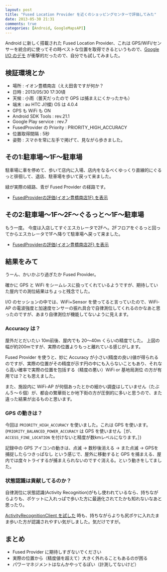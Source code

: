 ```yaml
---
layout: post
title: "Fused Location Provider を近くのショッピングセンターで評価してみた"
date: 2013-05-30 21:31
comments: true
categories: [Android, GoogleMapsAPI]
---
```

Android に新しく搭載された Fused Location Provider、これは GPS/WiFi/センサーを統合的に使ってその時ベストな位置を取得できるというもので、[Google I/O のデモ](http://www.youtube.com/watch?feature=player_detailpage&v=URcVZybzMUI#t=733s) が衝撃的だったので、自分でも試してみました。
<!--more-->
## 検証環境とか

* 場所 : イオン豊橋南店（ええ田舎ですが何か？
* 日時 : 2013/05/30 17:30頃
* 天候 : 小雨（曇天だったので GPS は捕まえにくかったかも）
* 端末 : au HTC J(!蝶) OS は 4.0.4
* GPS も WiFi も ON
* Android SDK Tools : rev.21.1
* Google Play service : rev.7
* FusedProvider の Priority : PRIORITY_HIGH_ACCURACY
* 位置取得間隔 : 5秒
* 姿勢 : スマホを常に左手で掲げて、見ながら歩きました。

## その1:駐車場〜1F〜駐車場

駐車場に車を停めて、歩いて店内に入場、店内をなるべくゆっくり直線的にぐるっと徘徊して、退店、駐車場を歩いて戻って来ました。

緑が実際の経路、青が Fused Provider の経路です。

* [FusedProviderの評価(イオン豊橋南店1F) を表示](https://maps.google.co.jp/maps/ms?msa=0&msid=206106708723125678709.0004ddec1d5240e6ba1d3&brcurrent=3,0x6004d3ebe16cdde1:0xfb92e7477942b89b,0&ie=UTF8&t=h&ll=34.709597,137.387786&spn=0.001372,0.001735&source=embed)

## その2:駐車場〜1F〜2F〜ぐるっと〜1F〜駐車場

もう一度。
今度は入店してすぐエスカレータで2Fへ。2Fフロアをぐるっと回ってからエスカレータで1Fへ降りて駐車場へ戻って来ました。

* [FusedProviderの評価(イオン豊橋南店2F) を表示](https://maps.google.co.jp/maps/ms?t=h&brcurrent=3,0x6004d3ec8f3f5bf5:0x7b6f4e2f69453e37,1&msa=0&msid=206106708723125678709.0004ddec316197e38b987&source=embed&ie=UTF8&ll=34.709546,137.388057&spn=0.003479,0.004517)

## 結果をみて

うーん、かいかぶり過ぎたか Fused Provider。

確かに GPS と WiFi をシームレスに扱ってくれているようですが、期待していた屋内での測位結果はちょっと残念でした。

I/O のセッションの中では、WiFi+Sensor を使ってると言っていたので、WiFi-AP の電波強度と加速度センサーの振れ具合で自律測位してくれるのかなあと思ったのですが、あまり自律測位が機能してないように見えます。

###  Accuracy は？

屋外だとだいたい 10m前後、屋内でも 20〜40m くらいの精度でした。
上図の幅が約200mですが、実際の位置よりもっと離れている感じがします。

Fused Provider を使うと、妙に Accuracy が小さい(精度の良い)値が得られるのですが、実際の位置がその精度が示す円の中にも入らないこともあり、それなら高い確率で実際の位置を包括する（精度の悪い）WiFi or 基地局測位 の方が有用では？とも思えました。

また、施設内に WiFi-AP が何個あったとかの細かい調査はしていません（たぶん５〜６個）が、都会の繁華街とか地下街の方が圧倒的に多いと思うので、また違った結果が出るものと思います。

### GPS の動きは？

今回は ``PRIORITY_HIGH_ACCURACY`` を使いました。これは GPS を使います。(``PRIORITY_BALANCED_POWER_ACCURACY`` は GPS を使いません［が、 ``ACCESS_FINE_LOCATION`` を付けないと精度が数kmレベルになります。］)

記録中の GPS アイコンの動きは、点滅 → 数秒後消える → また点滅 → GPSを捕捉したらつきっぱなし という感じで、屋外に移動すると GPS を捕まえる、屋内では度々トライするが捕まえられないのですぐ消える。という動きをしてました。

### 状態認識は貢献してるのか？

自律測位に状態認識(Activity Recognition)がもし使われているなら、持ちながらよりも、ポケットに入れっぱで歩いた方に最適化されてたかも知れないなあと思ったり。

[ActivityRecognitionClient を試した](http://amay077.github.io/blog/2013/05/18/getting-started-activity-recognition/) 時も、持ちながらよりも尻ポケに入れたまま歩いた方が認識されやすい気がしました。気だけですが。

## まとめ

* Fused Provider に期待しすぎないでください
* 実際の位置から（精度値を超えて）大きく外れることもあるのが困る
* パワーマネジメントはなんかやってるぽい（計測してないけど）